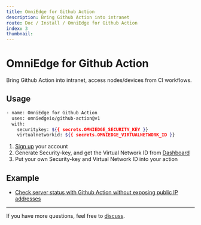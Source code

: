 ```yaml
---
title: OmniEdge for Github Action
description: Bring Github Action into intranet
route: Doc / Install / OmniEdge for Github Action
index: 3
thumbnail: 
---
```


# OmniEdge for Github Action

Bring Github Action into intranet, access nodes/devices from CI workflows.

## Usage

```bash
- name: OmniEdge for Github Action
  uses: omniedgeio/github-action@v1
  with:
    securitykey: ${{ secrets.OMNIEDGE_SECURITY_KEY }}
    virtualnetworkid: ${{ secrets.OMNIEDGE_VIRTUALNETWORK_ID }}
```
      
1. [Sign up](https://omniedge.io/register) your account
2. Generate Security-key, and get the Virtual Network ID from [Dashboard](https://omniedge.io/dashboard)
3. Put your own Security-key and Virtual Network ID into your action


## Example

- [Check server status with Github Action without exposing public IP addresses](https://github.com/omniedgeio/server-status)


-----

If you have more questions, feel free to [discuss](https://github.com/omniedgeio/omniedge/discussions).